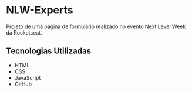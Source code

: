 # NLW-Experts
Projeto de uma página de formulário realizado no evento Next Level Week da Rocketseat.

## Tecnologias Utilizadas
- HTML
- CSS
- JavaScript
- GitHub